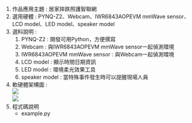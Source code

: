 1. 作品應用主題 : 居家摔跌照護智聯網
2. 選用硬體 : PYNQ-Z2、Webcam、IWR6843AOPEVM mmWave sensor、LCD model、LED model、speaker model
3. 選料說明 : 
    1. PYNQ-Z2 : 開發可用Python，方便撰寫
    2. Webcam : 與IWR6843AOPEVM mmWave sensor一起偵測環境
    3. IWR6843AOPEVM mmWave sensor : 與Webcam一起偵測環境
    4. LCD model : 顯示時間日期資訊
    5. LED model : 環境柔光效果工具
    6. speaker model : 當特殊事件發生時可以提醒現場人員
4. 軟硬體架構圖 :  <br/>
    ![](https://firebasestorage.googleapis.com/v0/b/fast-mariner-312118.appspot.com/o/picture%2F%E6%8A%95%E5%BD%B1%E7%89%871.jpg?alt=media&token=73e41c2d-2268-49ce-8f65-857ba05ba7f5) 
    <br/>
    ![](https://firebasestorage.googleapis.com/v0/b/fast-mariner-312118.appspot.com/o/picture%2F%E6%8A%95%E5%BD%B1%E7%89%8716.PNG?alt=media&token=95a30569-842e-4a9f-84cc-8ecaf0487ec4)
5. 程式碼說明
    - example.py
